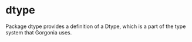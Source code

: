 # dtype
Package dtype provides a definition of a Dtype, which is a part of the type system that Gorgonia uses.

